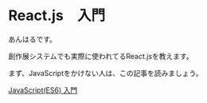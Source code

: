 # React.js　入門

あんはるです。

創作展システムでも実際に使われてるReact.jsを教えます。

まず、JavaScriptをかけない人は、この記事を読みましょう。

[JavaScript(ES6) 入門](https://sakuten-wiki.netlify.com/docs/lecture/js-getting-started.html)




